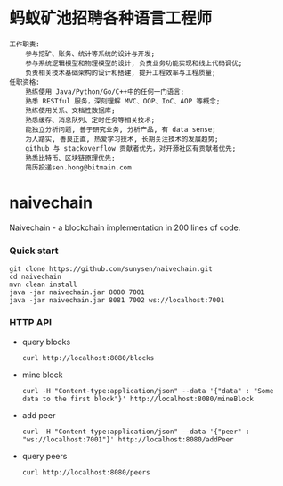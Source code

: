 # 蚂蚁矿池招聘各种语言工程师
```
工作职责:
	参与挖矿、账务、统计等系统的设计与开发;
	参与系统逻辑模型和物理模型的设计, 负责业务功能实现和线上代码调优;
	负责相关技术基础架构的设计和搭建, 提升工程效率与工程质量;
任职资格:
	熟练使用 Java/Python/Go/C++中的任何一门语言;
	熟悉 RESTful 服务，深刻理解 MVC、OOP、IoC、AOP 等概念;
	熟练使用关系、文档性数据库;
	熟悉缓存、消息队列、定时任务等相关技术;
	能独立分析问题, 善于研究业务, 分析产品, 有 data sense;
	为人踏实, 善良正直, 热爱学习技术, 长期关注技术的发展趋势;
	github 与 stackoverflow 贡献者优先，对开源社区有贡献者优先;
	熟悉比特币、区块链原理优先;
	简历投递sen.hong@bitmain.com
```
# naivechain
Naivechain - a blockchain implementation in 200 lines of code.

### Quick start
```
git clone https://github.com/sunysen/naivechain.git
cd naivechain
mvn clean install
java -jar naivechain.jar 8080 7001
java -jar naivechain.jar 8081 7002 ws://localhost:7001

```


### HTTP API

- query blocks

  ```
  curl http://localhost:8080/blocks

  ```

- mine block

  ```
  curl -H "Content-type:application/json" --data '{"data" : "Some data to the first block"}' http://localhost:8080/mineBlock

  ```

- add peer

  ```
  curl -H "Content-type:application/json" --data '{"peer" : "ws://localhost:7001"}' http://localhost:8080/addPeer

  ```

- query peers

  ```
  curl http://localhost:8080/peers
  ```
